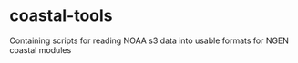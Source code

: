# coastal-tools
Containing scripts for reading NOAA s3 data into usable formats for NGEN coastal modules
